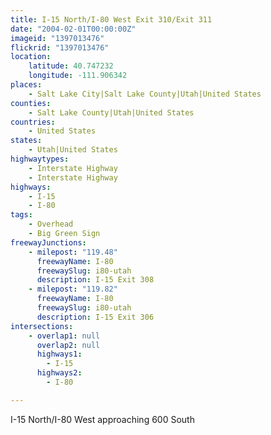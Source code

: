 ```yaml
---
title: I-15 North/I-80 West Exit 310/Exit 311
date: "2004-02-01T00:00:00Z"
imageid: "1397013476"
flickrid: "1397013476"
location:
    latitude: 40.747232
    longitude: -111.906342
places:
    - Salt Lake City|Salt Lake County|Utah|United States
counties:
    - Salt Lake County|Utah|United States
countries:
    - United States
states:
    - Utah|United States
highwaytypes:
    - Interstate Highway
    - Interstate Highway
highways:
    - I-15
    - I-80
tags:
    - Overhead
    - Big Green Sign
freewayJunctions:
    - milepost: "119.48"
      freewayName: I-80
      freewaySlug: i80-utah
      description: I-15 Exit 308
    - milepost: "119.82"
      freewayName: I-80
      freewaySlug: i80-utah
      description: I-15 Exit 306
intersections:
    - overlap1: null
      overlap2: null
      highways1:
        - I-15
      highways2:
        - I-80

---
```

I-15 North/I-80 West approaching 600 South